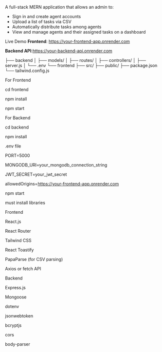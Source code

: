 A full-stack MERN application that allows an admin to:

- Sign in and create agent accounts
- Upload a list of tasks via CSV
- Automatically distribute tasks among agents
- View and manage agents and their assigned tasks on a dashboard

Live Demo
**Frontend**: https://your-frontend-app.onrender.com

**Backend API**:https://your-backend-api.onrender.com


├── backend
│   ├── models/
│   ├── routes/
│   ├── controllers/
│   ├── server.js
│   └── .env
└── frontend
    ├── src/
    ├── public/
    ├── package.json
    └── tailwind.config.js


For Frontend

cd frontend

npm install

npm start


For Backend

cd backend

npm install


.env file

PORT=5000

MONGODB_URI=your_mongodb_connection_string

JWT_SECRET=your_jwt_secret

allowedOrigins=https://your-frontend-app.onrender.com

npm start

must install libraries 

Frontend

React.js

React Router

Tailwind CSS

React Toastify

PapaParse (for CSV parsing)

Axios or fetch API

Backend

Express.js

Mongoose

dotenv

jsonwebtoken

bcryptjs

cors

body-parser

